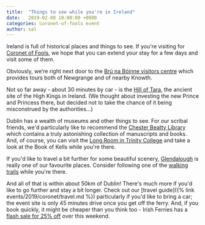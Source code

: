 ```yaml
---
title:  "Things to see while you're in Ireland"
date:   2019-02-08 18:00:00 +0000
categories: coronet-of-fools event
author: sal
---
```

Ireland is full of historical places and things to see. If you're visiting for [Coronet of Fools](/events/2019/coronet), we hope that you can extend your stay for a few days and visit some of them.

Obviously, we’re right next door to the [Brú na Bóinne visitors centre](http://www.heritageireland.ie/en/midlands-eastcoast/brunaboinnevisitorcentre/) which provides tours both of Newgrange and of nearby Knowth.

Not so far away - about 30 minutes by car - is the [Hill of Tara](http://www.heritageireland.ie/en/midlands-eastcoast/hilloftara/), the ancient site of the High Kings in Ireland. (We thought about investing the new Prince and Princess there, but decided not to take the chance of it being misconstrued by the authorities...)

Dublin has a wealth of museums and other things to see. For our scribal friends, we'd particularly like to recommend the [Chester Beatty Library](https://chesterbeatty.ie/) which contains a truly astonishing collection of manuscripts and books. And, of course, you can visit the [Long Room in Trinity College](https://www.tcd.ie/visitors/book-of-kells/tickets-information/) and take a look at the Book of Kells while you're there.

If you'd like to travel a bit further for some beautiful scenery, [Glendalough](http://www.glendalough.ie/) is really one of our favourite places. Consider following one of the [walking trails](https://www.wicklowmountainsnationalpark.ie/recreation/walking-trails/) while you're there.

And all of that is within about 50km of Dublin! There's much more if you'd like to go further and stay a bit longer. Check out our [travel guide]({% link events/2019/coronet/travel.md %}) particularly if you'd like to bring a car; the event site is only 45 minutes drive once you get off the ferry. And, if you book quickly, it might be cheaper than you think too - Irish Ferries has a [flash sale for 25% off](https://www.irishferries.com/ie-en/offers/25off-flashsale-Ireland/) over this weekend.